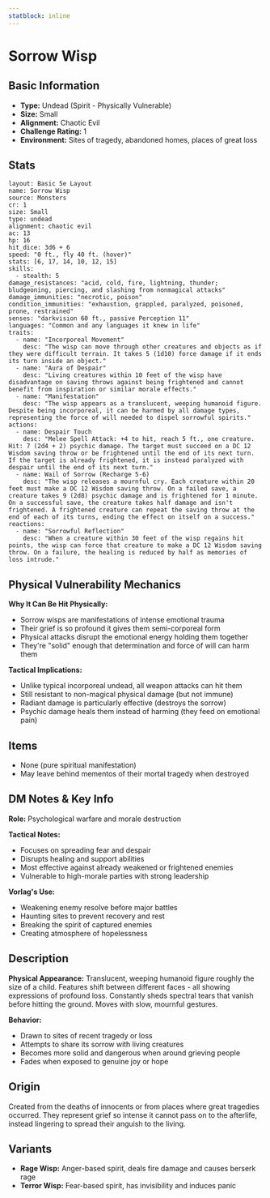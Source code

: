 ```yaml
---
statblock: inline
---
```


# Sorrow Wisp

## Basic Information
- **Type:** Undead (Spirit - Physically Vulnerable)
- **Size:** Small
- **Alignment:** Chaotic Evil
- **Challenge Rating:** 1
- **Environment:** Sites of tragedy, abandoned homes, places of great loss

## Stats
```statblock
layout: Basic 5e Layout
name: Sorrow Wisp
source: Monsters
cr: 1
size: Small
type: undead
alignment: chaotic evil
ac: 13
hp: 16
hit_dice: 3d6 + 6
speed: "0 ft., fly 40 ft. (hover)"
stats: [6, 17, 14, 10, 12, 15]
skills:
  - stealth: 5
damage_resistances: "acid, cold, fire, lightning, thunder; bludgeoning, piercing, and slashing from nonmagical attacks"
damage_immunities: "necrotic, poison"
condition_immunities: "exhaustion, grappled, paralyzed, poisoned, prone, restrained"
senses: "darkvision 60 ft., passive Perception 11"
languages: "Common and any languages it knew in life"
traits:
  - name: "Incorporeal Movement"
    desc: "The wisp can move through other creatures and objects as if they were difficult terrain. It takes 5 (1d10) force damage if it ends its turn inside an object."
  - name: "Aura of Despair"
    desc: "Living creatures within 10 feet of the wisp have disadvantage on saving throws against being frightened and cannot benefit from inspiration or similar morale effects."
  - name: "Manifestation"
    desc: "The wisp appears as a translucent, weeping humanoid figure. Despite being incorporeal, it can be harmed by all damage types, representing the force of will needed to dispel sorrowful spirits."
actions:
  - name: Despair Touch
    desc: "Melee Spell Attack: +4 to hit, reach 5 ft., one creature. Hit: 7 (2d4 + 2) psychic damage. The target must succeed on a DC 12 Wisdom saving throw or be frightened until the end of its next turn. If the target is already frightened, it is instead paralyzed with despair until the end of its next turn."
  - name: Wail of Sorrow (Recharge 5-6)
    desc: "The wisp releases a mournful cry. Each creature within 20 feet must make a DC 12 Wisdom saving throw. On a failed save, a creature takes 9 (2d8) psychic damage and is frightened for 1 minute. On a successful save, the creature takes half damage and isn't frightened. A frightened creature can repeat the saving throw at the end of each of its turns, ending the effect on itself on a success."
reactions:
  - name: "Sorrowful Reflection"
    desc: "When a creature within 30 feet of the wisp regains hit points, the wisp can force that creature to make a DC 12 Wisdom saving throw. On a failure, the healing is reduced by half as memories of loss intrude."
```

## Physical Vulnerability Mechanics

**Why It Can Be Hit Physically:**
- Sorrow wisps are manifestations of intense emotional trauma
- Their grief is so profound it gives them semi-corporeal form
- Physical attacks disrupt the emotional energy holding them together
- They're "solid" enough that determination and force of will can harm them

**Tactical Implications:**
- Unlike typical incorporeal undead, all weapon attacks can hit them
- Still resistant to non-magical physical damage (but not immune)
- Radiant damage is particularly effective (destroys the sorrow)
- Psychic damage heals them instead of harming (they feed on emotional pain)

## Items
- None (pure spiritual manifestation)
- May leave behind mementos of their mortal tragedy when destroyed

## DM Notes & Key Info
**Role:** Psychological warfare and morale destruction

**Tactical Notes:**
- Focuses on spreading fear and despair
- Disrupts healing and support abilities
- Most effective against already weakened or frightened enemies
- Vulnerable to high-morale parties with strong leadership

**Vorlag's Use:**
- Weakening enemy resolve before major battles
- Haunting sites to prevent recovery and rest
- Breaking the spirit of captured enemies
- Creating atmosphere of hopelessness

## Description
**Physical Appearance:**
Translucent, weeping humanoid figure roughly the size of a child. Features shift between different faces - all showing expressions of profound loss. Constantly sheds spectral tears that vanish before hitting the ground. Moves with slow, mournful gestures.

**Behavior:**
- Drawn to sites of recent tragedy or loss
- Attempts to share its sorrow with living creatures
- Becomes more solid and dangerous when around grieving people
- Fades when exposed to genuine joy or hope

## Origin
Created from the deaths of innocents or from places where great tragedies occurred. They represent grief so intense it cannot pass on to the afterlife, instead lingering to spread their anguish to the living.

## Variants
- **Rage Wisp:** Anger-based spirit, deals fire damage and causes berserk rage
- **Terror Wisp:** Fear-based spirit, has invisibility and induces panic